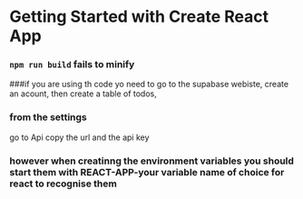 # Getting Started with Create React App


### `npm run build` fails to minify

###if you are using th code yo need to go to the supabase webiste, create an acount, then create a table of todos, 
### from the settings
go to Api copy the url and the api key 

### however when creatinng the environment variables you should start them with REACT-APP-your variable name of choice for react to recognise them



